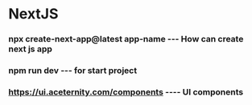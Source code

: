# NextJS
### npx create-next-app@latest app-name   --- How can create next js app

### npm run dev    --- for start project

### https://ui.aceternity.com/components   ---- UI components